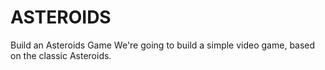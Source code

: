 # ASTEROIDS
Build an Asteroids Game We're going to build a simple video game, based on the classic Asteroids. 
